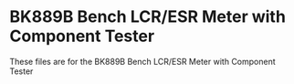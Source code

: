# BK889B Bench LCR/ESR Meter with Component Tester
These files are for the BK889B Bench LCR/ESR Meter with Component Tester
